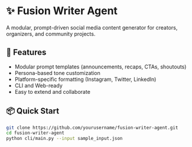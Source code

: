 # ✨ Fusion Writer Agent

A modular, prompt-driven social media content generator for creators, organizers, and community projects.

## 🚀 Features

- Modular prompt templates (announcements, recaps, CTAs, shoutouts)
- Persona-based tone customization
- Platform-specific formatting (Instagram, Twitter, LinkedIn)
- CLI and Web-ready
- Easy to extend and collaborate

## 📦 Quick Start

```bash
git clone https://github.com/yourusername/fusion-writer-agent.git
cd fusion-writer-agent
python cli/main.py --input sample_input.json
